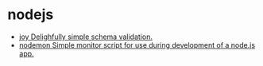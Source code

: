 # nodejs

- [joy Delighfully simple schema validation.](https://npm.taobao.org/package/joy)
- [nodemon Simple monitor script for use during development of a node.js app.](https://npm.taobao.org/package/nodemon)
